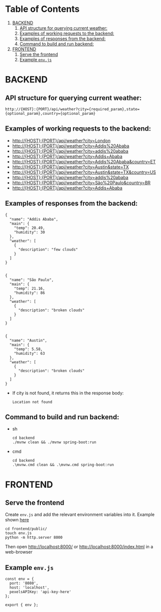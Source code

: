 
# Table of Contents

1.  [BACKEND](#backend)
    1.  [API structure for querying current weather:](#query-current-weather)
    2.  [Examples of working requests to the backend:](#working-requests-backend)
    3.  [Examples of responses from the backend:](#responses-from-backend)
    4.  [Command to build and run backend:](#build-and-run-backend)
2.  [FRONTEND](#frontend)
    1.  [Serve the frontend](#serve-frontend)
    2.  [Example `env.js`](#example-env-js)



<a id="backend"></a>

# BACKEND


<a id="query-current-weather"></a>

## API structure for querying current weather:

    http://{HOST}:{PORT}/api/weather?city={required_param},state={optional_param},country={optional_param}


<a id="working-requests-backend"></a>

## Examples of working requests to the backend:

-   <http://{HOST}:{PORT}/api/weather?city=London>
-   <http://{HOST}:{PORT}/api/weather?city=Addis%20Ababa>
-   <http://{HOST}:{PORT}/api/weather?city=addis%20ababa>
-   <http://{HOST}:{PORT}/api/weather?city=Addis+Ababa>
-   <http://{HOST}:{PORT}/api/weather?city=Addis%20Ababa&country=ET>
-   <http://{HOST}:{PORT}/api/weather?city=Austin&state=TX>
-   <http://{HOST}:{PORT}/api/weather?city=Austin&state=TX&country=US>
-   <http://{HOST}:{PORT}/api/weather?city=addis%20ababa>
-   <http://{HOST}:{PORT}/api/weather?city=São%20Paulo&country=BR>
-   <http://{HOST}:{PORT}/api/weather?city=Addis+Ababa>


<a id="responses-from-backend"></a>

## Examples of responses from the backend:

    {
      "name": "Addis Ababa",
      "main": {
        "temp": 20.49,
        "humidity": 30
      },
      "weather": [
        {
          "description": "few clouds"
        }
      ]
    }
    
    
    {
      "name": "São Paulo",
      "main": {
        "temp": 21.16,
        "humidity": 86
      },
      "weather": [
        {
          "description": "broken clouds"
        }
      ]
    }
    
    
    {
      "name": "Austin",
      "main": {
        "temp": 5.58,
        "humidity": 63
      },
      "weather": [
        {
          "description": "broken clouds"
        }
      ]
    }

-   If city is not found, it returns this in the response body:
    
        Location not found


<a id="build-and-run-backend"></a>

## Command to build and run backend:

-   sh
    
        cd backend
        ./mvnw clean && ./mvnw spring-boot:run
-   cmd
    
        cd backend
        .\mvnw.cmd clean && .\mvnw.cmd spring-boot:run


<a id="frontend"></a>

# FRONTEND


<a id="serve-frontend"></a>

## Serve the frontend

Create `env.js` and add the relevant environment variables into it. Example
shown [here](#example-env-js)

    cd frontend/public/
    touch env.js
    python -m http.server 8000

Then open <http://localhost:8000/> or <http://localhost:8000/index.html> in a web-browser


<a id="example-env-js"></a>

## Example `env.js`

    const env = {
      port: '8080',
      host: 'localhost',
      pexelsAPIKey: 'api-key-here'
    };
    
    export { env };

